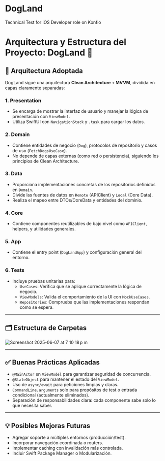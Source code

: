 # DogLand
Technical Test for iOS Developer role on Konfio


# Arquitectura y Estructura del Proyecto: DogLand 🐶

## 🧱 Arquitectura Adoptada

DogLand sigue una arquitectura **Clean Architecture + MVVM**, dividida en capas claramente separadas:

### 1. **Presentation**
- Se encarga de mostrar la interfaz de usuario y manejar la lógica de presentación con `ViewModel`.
- Utiliza SwiftUI con `NavigationStack` y `.task` para cargar los datos.

### 2. **Domain**
- Contiene entidades de negocio (`Dog`), protocolos de repositorio y casos de uso (`FetchDogsUseCase`).
- No depende de capas externas (como red o persistencia), siguiendo los principios de Clean Architecture.

### 3. **Data**
- Proporciona implementaciones concretas de los repositorios definidos en `Domain`.
- Divide las fuentes de datos en `Remote` (APIClient) y `Local` (Core Data).
- Realiza el mapeo entre DTOs/CoreData y entidades del dominio.

### 4. **Core**
- Contiene componentes reutilizables de bajo nivel como `APIClient`, helpers, y utilidades generales.

### 5. **App**
- Contiene el entry point (`DogLandApp`) y configuración general del entorno.

### 6. **Tests**
- Incluye pruebas unitarias para:
  - `UseCases`: Verifica que se aplique correctamente la lógica de negocio.
  - `ViewModels`: Valida el comportamiento de la UI con `MockUseCases`.
  - `Repositories`: Comprueba que las implementaciones respondan como se espera.

---

## 🗂️ Estructura de Carpetas

![Screenshot 2025-06-07 at 7 10 18 p m](https://github.com/user-attachments/assets/302b3754-d9e1-41bb-8bd2-0f3cea30c06f)


---

## ✅ Buenas Prácticas Aplicadas

- `@MainActor` en `ViewModel` para garantizar seguridad de concurrencia.
- `@StateObject` para mantener el estado del `ViewModel`.
- Uso de `async/await` para peticiones limpias y claras.
- `CommandLine.arguments` solo para propósitos de test o entrada condicional (actualmente eliminados).
- Separación de responsabilidades clara: cada componente sabe solo lo que necesita saber.

---

## 💡 Posibles Mejoras Futuras

- Agregar soporte a múltiples entornos (producción/test).
- Incorporar navegación coordinada o routers.
- Implementar caching con invalidación más controlada.
- Incluir Swift Package Manager o Modularización.

